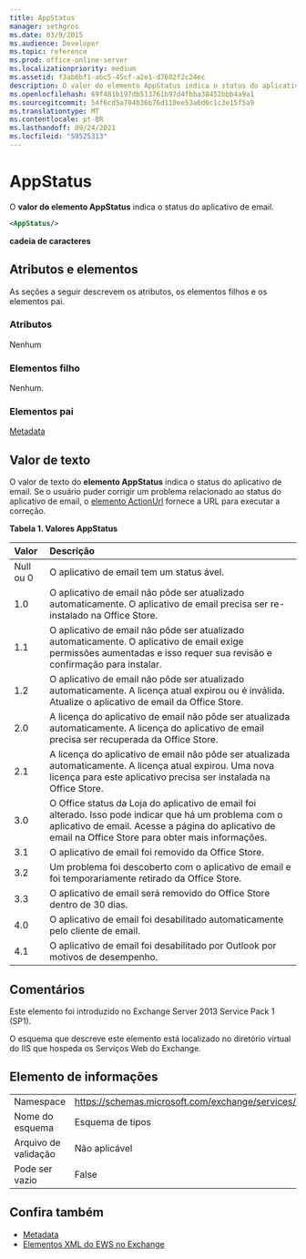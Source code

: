 ```yaml
---
title: AppStatus
manager: sethgros
ms.date: 03/9/2015
ms.audience: Developer
ms.topic: reference
ms.prod: office-online-server
ms.localizationpriority: medium
ms.assetid: f3ab8bf1-abc5-45cf-a2e1-d7602f2c24ec
description: O valor do elemento AppStatus indica o status do aplicativo de email.
ms.openlocfilehash: 69f481b197db513761b97d4fbba38452bbb4a9a1
ms.sourcegitcommit: 54f6cd5a704b36b76d110ee53a6d6c1c3e15f5a9
ms.translationtype: MT
ms.contentlocale: pt-BR
ms.lasthandoff: 09/24/2021
ms.locfileid: "59525313"
---
```

# <a name="appstatus"></a>AppStatus

O **valor do elemento AppStatus** indica o status do aplicativo de email. 
  
```XML
<AppStatus/>
```

 **cadeia de caracteres**
## <a name="attributes-and-elements"></a>Atributos e elementos

As seções a seguir descrevem os atributos, os elementos filhos e os elementos pai.
  
### <a name="attributes"></a>Atributos

Nenhum
  
### <a name="child-elements"></a>Elementos filho

Nenhum.
  
### <a name="parent-elements"></a>Elementos pai

[Metadata](metadata-ex15websvcsotherref.md)
  
## <a name="text-value"></a>Valor de texto

O valor de texto do **elemento AppStatus** indica o status do aplicativo de email. Se o usuário puder corrigir um problema relacionado ao status do aplicativo de email, o [elemento ActionUrl](actionurl.md) fornece a URL para executar a correção. 
  
**Tabela 1. Valores AppStatus**

|**Valor**|**Descrição**|
|:-----|:-----|
|Null ou 0  <br/> |O aplicativo de email tem um status ável.  <br/> |
|1.0  <br/> |O aplicativo de email não pôde ser atualizado automaticamente. O aplicativo de email precisa ser re-instalado na Office Store.  <br/> |
|1.1  <br/> |O aplicativo de email não pôde ser atualizado automaticamente. O aplicativo de email exige permissões aumentadas e isso requer sua revisão e confirmação para instalar.  <br/> |
|1.2  <br/> |O aplicativo de email não pôde ser atualizado automaticamente. A licença atual expirou ou é inválida. Atualize o aplicativo de email da Office Store.  <br/> |
|2.0  <br/> |A licença do aplicativo de email não pôde ser atualizada automaticamente. A licença do aplicativo de email precisa ser recuperada da Office Store.  <br/> |
|2.1  <br/> |A licença do aplicativo de email não pôde ser atualizada automaticamente. A licença atual expirou. Uma nova licença para este aplicativo precisa ser instalada na Office Store.  <br/> |
|3.0  <br/> |O Office status da Loja do aplicativo de email foi alterado. Isso pode indicar que há um problema com o aplicativo de email. Acesse a página do aplicativo de email na Office Store para obter mais informações.  <br/> |
|3.1  <br/> |O aplicativo de email foi removido da Office Store.  <br/> |
|3.2  <br/> |Um problema foi descoberto com o aplicativo de email e foi temporariamente retirado da Office Store.  <br/> |
|3.3  <br/> |O aplicativo de email será removido do Office Store dentro de 30 dias.  <br/> |
|4.0  <br/> |O aplicativo de email foi desabilitado automaticamente pelo cliente de email.  <br/> |
|4.1  <br/> |O aplicativo de email foi desabilitado por Outlook por motivos de desempenho.  <br/> |
   
## <a name="remarks"></a>Comentários

Este elemento foi introduzido no Exchange Server 2013 Service Pack 1 (SP1).
  
O esquema que descreve este elemento está localizado no diretório virtual do IIS que hospeda os Serviços Web do Exchange.
  
## <a name="element-information"></a>Elemento de informações

|||
|:-----|:-----|
|Namespace  <br/> | https://schemas.microsoft.com/exchange/services/2006/types  <br/> |
|Nome do esquema  <br/> |Esquema de tipos  <br/> |
|Arquivo de validação  <br/> |Não aplicável  <br/> |
|Pode ser vazio  <br/> |False  <br/> |
   
## <a name="see-also"></a>Confira também

- [Metadata](metadata-ex15websvcsotherref.md)
- [Elementos XML do EWS no Exchange](ews-xml-elements-in-exchange.md)

